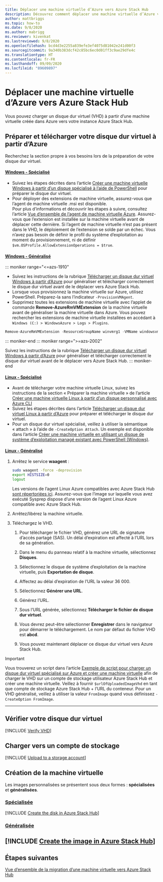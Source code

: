 ```yaml
---
title: Déplacer une machine virtuelle d’Azure vers Azure Stack Hub
description: Découvrez comment déplacer une machine virtuelle d’Azure vers Azure Stack Hub.
author: mattbriggs
ms.topic: how-to
ms.date: 9/8/2020
ms.author: mabrigg
ms.reviewer: kivenkat
ms.lastreviewed: 9/8/2020
ms.openlocfilehash: bcd4d3e2255a839efe3ef4075d81042e241d00f3
ms.sourcegitcommit: 9a340b383dcf42c85bc6ec0d01ff3c9ae29dfe4c
ms.translationtype: HT
ms.contentlocale: fr-FR
ms.lasthandoff: 09/09/2020
ms.locfileid: "89609897"
---
```

# <a name="move-a-vm-from-azure-to-azure-stack-hub"></a>Déplacer une machine virtuelle d’Azure vers Azure Stack Hub

Vous pouvez charger un disque dur virtuel (VHD) à partir d’une machine virtuelle créée dans Azure vers votre instance Azure Stack Hub.

## <a name="prepare-and-download-your-vhd-from-azure"></a>Préparer et télécharger votre disque dur virtuel à partir d’Azure

Recherchez la section propre à vos besoins lors de la préparation de votre disque dur virtuel.

#### <a name="windows---specialized"></a>[Windows - Spécialisé](#tab/win-spec)

- Suivez les étapes décrites dans l’article [Créer une machine virtuelle Windows à partir d’un disque spécialisé à l’aide de PowerShell](/azure/virtual-machines/windows/create-vm-specialized#prepare-the-vm) pour préparer le disque dur virtuel.
- Pour déployer des extensions de machine virtuelle, assurez-vous que l’agent de machine virtuelle .msi est disponible.  
  Pour plus d’informations et découvrir les étapes à suivre, consultez l’article [Vue d’ensemble de l’agent de machine virtuelle Azure](/azure/virtual-machines/extensions/agent-windows). Assurez-vous que l’extension est installée sur la machine virtuelle avant de déplacer cette dernière. Si l’agent de machine virtuelle n’est pas présent dans le VHD, le déploiement de l’extension se solde par un échec. Vous n’avez pas besoin de définir le profil du système d’exploitation au moment du provisionnement, ni de définir `$vm.OSProfile.AllowExtensionOperations = $true`.

#### <a name="windows---generalized"></a>[Windows - Généralisé](#tab/win-gen)

::: moniker range="<=azs-1910"
- Suivez les instructions de la rubrique [Télécharger un disque dur virtuel Windows à partir d’Azure](/azure/virtual-machines/windows/download-vhd) pour généraliser et télécharger correctement le disque dur virtuel avant de le déplacer vers Azure Stack Hub.
- Lorsque vous provisionnez la machine virtuelle sur Azure, utilisez PowerShell. Préparez-la sans l’indicateur `-ProvisionVMAgent`.
- Supprimez toutes les extensions de machine virtuelle avec l’applet de commande **Remove-AzureRmVMExtension** de la machine virtuelle avant de généraliser la machine virtuelle dans Azure. Vous pouvez rechercher les extensions de machine virtuelle installées en accédant à `Windows (C:) > WindowsAzure > Logs > Plugins`.

```powershell  
Remove-AzureRmVMExtension -ResourceGroupName winvmrg1 -VMName windowsvm -Name "CustomScriptExtension"
```
::: moniker-end
::: moniker range=">=azs-2002"

Suivez les instructions de la rubrique [Télécharger un disque dur virtuel Windows à partir d’Azure](/azure/virtual-machines/windows/download-vhd) pour généraliser et télécharger correctement le disque dur virtuel avant de le déplacer vers Azure Stack Hub.
::: moniker-end

#### <a name="linux---specialized"></a>[Linux - Spécialisé](#tab/lin-spec)

- Avant de télécharger votre machine virtuelle Linux, suivez les instructions de la section « Préparer la machine virtuelle » de l’article [Créer une machine virtuelle Linux à partir d’un disque personnalisé avec Azure CLI](/azure/virtual-machines/linux/upload-vhd#prepare-the-vm)
- Suivez les étapes décrites dans l’article [Télécharger un disque dur virtuel Linux à partir d’Azure](/azure//virtual-machines/windows/download-vhd) pour préparer et télécharger le disque dur virtuel.
- Pour un disque dur virtuel spécialisé, veillez à utiliser la sémantique « attach » à l’aide de `-CreateOption Attach`. Un exemple est disponible dans l’article [Créer une machine virtuelle en utilisant un disque de système d’exploitation managé existant avec PowerShell (Windows)](/azure/virtual-machines/scripts/virtual-machines-windows-powershell-sample-create-vm-from-managed-os-disks).

#### <a name="linux---generalized"></a>[Linux - Généralisé](#tab/lin-gen)

1. Arrêtez le service **waagent** :

   ```bash
   sudo waagent -force -deprovision
   export HISTSIZE=0
   logout
   ```

   Les versions de l’agent Linux Azure compatibles avec Azure Stack Hub [sont répertoriées ici](../operator/azure-stack-linux.md#azure-linux-agent). Assurez-vous que l’image sur laquelle vous avez exécuté Sysprep dispose d’une version de l’agent Linux Azure compatible avec Azure Stack Hub.

2. Arrêtez/libérez la machine virtuelle.

3. Téléchargez le VHD.

   1. Pour télécharger le fichier VHD, générez une URL de signature d’accès partagé (SAS). Un délai d’expiration est affecté à l’URL lors de sa génération.

   1. Dans le menu du panneau relatif à la machine virtuelle, sélectionnez **Disques**.

   1. Sélectionnez le disque de système d’exploitation de la machine virtuelle, puis **Exportation de disque**.

   1. Affectez au délai d’expiration de l’URL la valeur 36 000.

   1. Sélectionnez **Générer une URL**.

   1. Générez l’URL.

   1. Sous l’URL générée, sélectionnez **Télécharger le fichier de disque dur virtuel**.

   1. Vous devrez peut-être sélectionner **Enregistrer** dans le navigateur pour démarrer le téléchargement. Le nom par défaut du fichier VHD est **abcd**.

   1. Vous pouvez maintenant déplacer ce disque dur virtuel vers Azure Stack Hub.

> [!IMPORTANT]  
> Vous trouverez un script dans l’article [Exemple de script pour charger un disque dur virtuel spécialisé sur Azure et créer une machine virtuelle](/azure/virtual-machines/scripts/virtual-machines-windows-powershell-upload-generalized-script) afin de charger le VHD sur un compte de stockage utilisateur Azure Stack Hub et créer une machine virtuelle. Veillez à fournir `$urlOfUploadedImageVhd` en tant que compte de stockage Azure Stack Hub + l’URL du conteneur. Pour un VHD généralisé, veillez à utiliser la valeur `FromImage` quand vous définissez `-CreateOption FromImage`.

---

## <a name="verify-your-vhd"></a>Vérifier votre disque dur virtuel

[!INCLUDE [Verify VHD](../includes/user-compute-verify-vhd.md)]

## <a name="upload-to-a-storage-account"></a>Charger vers un compte de stockage

[!INCLUDE [Upload to a storage account](../includes/user-compute-upload-vhd.md)]

## <a name="create-the-vm"></a>Création de la machine virtuelle

Les images personnalisées se présentent sous deux formes : **spécialisées** et **généralisées**.

### <a name="specialized"></a>[Spécialisée](#tab/create-vm-spec)

[!INCLUDE [Create the disk in Azure Stack Hub](../includes/user-compute-create-disk.md)]

### <a name="generalized"></a>[Généralisée](#tab/create-vm-gen)

[!INCLUDE [Create the image in Azure Stack Hub](../includes/user-compute-create-image.md)]
---
## <a name="next-steps"></a>Étapes suivantes

[Vue d’ensemble de la migration d’une machine virtuelle vers Azure Stack Hub](vm-move-overview.md)
